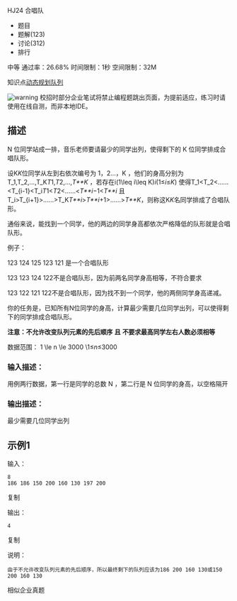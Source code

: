 HJ24 合唱队







- 题目
- 题解(123)
- 讨论(312)
- 排行

中等 通过率：26.68% 时间限制：1秒 空间限制：32M

知识点[动态规划](https://www.nowcoder.com/exam/oj/ta?tpId=37?tag=593)[队列](https://www.nowcoder.com/exam/oj/ta?tpId=37?tag=582)

![warning](https://static.nowcoder.com/fe/file/images/web/ta/warning.png) 校招时部分企业笔试将禁止编程题跳出页面，为提前适应，练习时请使用在线自测，而非本地IDE。

## 描述

N 位同学站成一排，音乐老师要请最少的同学出列，使得剩下的 K 位同学排成合唱队形。

设K*K*位同学从左到右依次编号为 1，2…，K ，他们的身高分别为T_1,T_2,…,T_K*T*1,*T*2,…,*T**K* ，若存在i(1\leq i\leq K)*i*(1≤*i*≤*K*) 使得T_1<T_2<......<T_{i-1}<T_i*T*1<*T*2<......<*T**i*−1<*T**i* 且 T_i>T_{i+1}>......>T_K*T**i*>*T**i*+1>......>*T**K*，则称这K*K*名同学排成了合唱队形。

通俗来说，能找到一个同学，他的两边的同学身高都依次严格降低的队形就是合唱队形。

例子： 

123 124 125 123 121 是一个合唱队形

123 123 124 122不是合唱队形，因为前两名同学身高相等，不符合要求

123 122 121 122不是合唱队形，因为找不到一个同学，他的两侧同学身高递减。



你的任务是，已知所有N位同学的身高，计算最少需要几位同学出列，可以使得剩下的同学排成合唱队形。

**注意：不允许改变队列元素的先后顺序** **且** **不要求最高同学左右人数必须相等**

数据范围： 1 \le n \le 3000 \1≤*n*≤3000 

### 输入描述：

用例两行数据，第一行是同学的总数 N ，第二行是 N 位同学的身高，以空格隔开

### 输出描述：

最少需要几位同学出列

## 示例1

输入：

```
8
186 186 150 200 160 130 197 200
```

复制

输出：

```
4
```

复制

说明：

```
由于不允许改变队列元素的先后顺序，所以最终剩下的队列应该为186 200 160 130或150 200 160 130          
```

相似企业真题